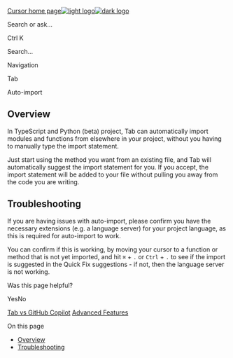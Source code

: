 [Cursor home page![light logo](https://mintlify.s3.us-west-1.amazonaws.com/cursor/images/logo/app-logo.svg)![dark logo](https://mintlify.s3.us-west-1.amazonaws.com/cursor/images/logo/app-logo.svg)](https://docs.cursor.com/)

Search or ask...

Ctrl K

Search...

Navigation

Tab

Auto-import

## [​](https://docs.cursor.com/tab/auto-import\#overview)  Overview

In TypeScript and Python (beta) project, Tab can automatically import modules and functions from elsewhere in your project, without you having to manually type the import statement.

Just start using the method you want from an existing file, and Tab will automatically suggest the import statement for you. If you accept, the import statement will be added to your file without pulling you away from the code you are writing.

## [​](https://docs.cursor.com/tab/auto-import\#troubleshooting)  Troubleshooting

If you are having issues with auto-import, please confirm you have the necessary extensions (e.g. a language server) for your project language, as this is required for auto-import to work.

You can confirm if this is working, by moving your cursor to a function or method that is not yet imported, and hit `⌘` \+ `.` or `Ctrl` \+ `.` to see if the import is suggested in the Quick Fix suggestions - if not, then the language server is not working.

Was this page helpful?

YesNo

[Tab vs GitHub Copilot](https://docs.cursor.com/tab/from-gh-copilot) [Advanced Features](https://docs.cursor.com/tab/advanced-features)

On this page

- [Overview](https://docs.cursor.com/tab/auto-import#overview)
- [Troubleshooting](https://docs.cursor.com/tab/auto-import#troubleshooting)